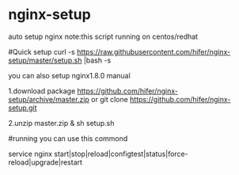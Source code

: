 # nginx-setup
auto setup nginx
note:this script running on centos/redhat 

#Quick setup
curl -s https://raw.githubusercontent.com/hifer/nginx-setup/master/setup.sh |bash -s

you can also setup nginx1.8.0 manual

1.download package https://github.com/hifer/nginx-setup/archive/master.zip or git clone https://github.com/hifer/nginx-setup.git
  
2.unzip master.zip & sh setup.sh

#running
you can use this commond

service nginx start|stop|reload|configtest|status|force-reload|upgrade|restart
